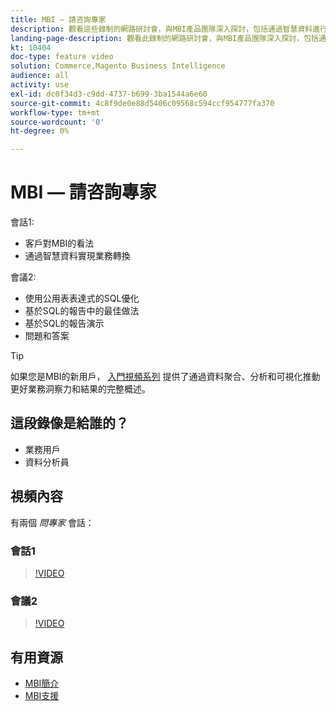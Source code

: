 ```yaml
---
title: MBI — 請咨詢專家
description: 觀看這些錄制的網路研討會，與MBI產品團隊深入探討，包括通過智慧資料進行業務轉型。
landing-page-description: 觀看此錄制的網路研討會，與MBI產品團隊深入探討，包括通過智慧資料進行業務轉型。
kt: 10404
doc-type: feature video
solution: Commerce,Magento Business Intelligence
audience: all
activity: use
exl-id: dc0f34d3-c9dd-4737-b699-3ba1544a6e60
source-git-commit: 4c8f9de0e88d5406c09568c594ccf954777fa370
workflow-type: tm+mt
source-wordcount: '0'
ht-degree: 0%

---
```


# MBI — 請咨詢專家

會話1:

- 客戶對MBI的看法
- 通過智慧資料實現業務轉換

會議2:

- 使用公用表表達式的SQL優化
- 基於SQL的報告中的最佳做法
- 基於SQL的報告演示
- 問題和答案

>[!TIP]
>
>如果您是MBI的新用戶， [入門視頻系列](./../1-overview.md) 提供了通過資料聚合、分析和可視化推動更好業務洞察力和結果的完整概述。

## 這段錄像是給誰的？

- 業務用戶
- 資料分析員

## 視頻內容

有兩個 _問專家_ 會話：

### 會話1

>[!VIDEO](https://video.tv.adobe.com/v/342409?quality=12&learn=on)

### 會議2

>[!VIDEO](https://video.tv.adobe.com/v/342410?quality=12&learn=on)

## 有用資源

- [MBI簡介](https://docs.magento.com/mbi/getting-started/getting-started.html)
- [MBI支援](https://support.magento.com/hc/en-us/articles/360016730811)
